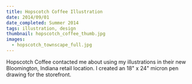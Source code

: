 ```yaml
---
title: Hopscotch Coffee Illustration
date: 2014/09/01
date_completed: Summer 2014
tags: illustration, design
thumbnail: hopscotch_coffee_thumb.jpg
images:
  - hopscotch_townscape_full.jpg
---
```


Hopscotch Coffee contacted me about using my illustrations in their new Bloomington, Indiana retail location. I created an 18" x 24" micron pen drawing for the storefront.
